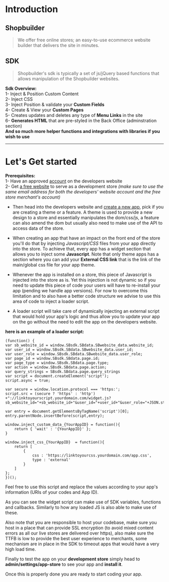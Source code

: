 # Introduction
## Shopbuilder

>  We offer free online stores; an easy-to-use ecommerce website builder that delivers the site in minutes.

## SDK

> Shopbuilder's sdk is typically a set of js/jQuery based functions that allows manipulation of the Shopbuilder websites.
    
**Sdk Overview:**     
1- Inject & Position Custom Content     
2- Inject CSS      
3- Inject Position & validate your **Custom Fields**     
4- Create & View your **Custom Pages**        
5- Creates updates and deletes any type of **Menu Links** in the site           
6- **Generates HTML** that are pre-styled in the Back Office (adminstration section)        
**And so much more helper functions and integrations with libraries if you wish to use**     
                     
--------------------       

# Let's Get started

**Prerequisites:**    
1- Have an approved <a href="https://developers.shopbuilder.me/user/register" target="_blank">account</a> on the developers website   
2- Get <a href="https://www.shopbuilder.me" target="_blank">a free website</a> to serve as a development store *(make sure to use the same email address for both the developers' website account and the free store merchant's account)*      
                             
*  Then head into the developers website and <a href="https://developers.shopbuilder.me/admin/apps" target="_blank">create a new app</a>, pick if you are creating a theme or a feature. A theme is used to provide a new design to a store and essentially manipulates the dom/css/js, a feature can also amend the dom but usually also need to make use of the API to access data of the store.        
              
*  When creating an app that have an impact on the front end of the store you'll do that by injecting *Javascript/CSS* files from your app directly into the store. To achieve that, every app has a widget section that allows you to inject some **Javascript**. Note that only theme apps has a section where you can add your **External CSS link** that is the link of the main/global css file for your app theme.          
             
*  Whenever the app is installed on a store, this piece of Javascript is injected into the store as is. Yet this injection is not dynamic so if you need to update this piece of code your users will have to re-install your app (pending we handle app versions). For now to overcome this limitation and to also have a better code structure we advise to use this area of code to inject a loader script.             
                
*  A loader script will take care of dynamically injecting an external script that would hold your app's logic and thus allow you to update your app on the go without the need to edit the app on the developers website.        

**here is an example of a loader script:**

```
(function() {
var sb_website_id = window.SBsdk.SBdata.SBwebsite_data.website_id;
var user_id = window.SBsdk.SBdata.SBwebsite_data.user_id;
var user_role = window.SBsdk.SBdata.SBwebsite_data.user_role;
var page_id = window.SBsdk.SBdata.page.id;
var page_type = window.SBsdk.SBdata.page.type;
var action = window.SBsdk.SBdata.page.action;
var query_strings = SBsdk.SBdata.page.query_strings
var script = document.createElement('script');
script.async = true;

var secure = window.location.protocol === 'https:';
script.src = (secure ? 'https' : 'http') +"://linktoyourscript.yourdomain.com/widget.js?sb_website_id="+sb_website_id+"&user_id="+user_id+"&user_role="+JSON.stringify(user_role)+"&page_type="+page_type+"&action="+action+"&page_id="+page_id+"&query_strings="+JSON.stringify(query_strings);

var entry = document.getElementsByTagName('script')[0];
entry.parentNode.insertBefore(script,entry);

window.inject_custom_data_{YourAppID} = function(){
	return { 'wait' : '{YourAppID}' };
}

window.inject_css_{YourAppID}  = function(){
	return [
		{
			css : 'https://linktoyourcss.yourdomain.com/app.css',
			type : 'external'
		}
	]
};
})();
```

Feel free to use this script and replace the values according to your app's information (URIs of your codes and App ID).

As you can see the widget script can make use of SDK variables, functions and callbacks. Similarly to how any loaded JS is also able to make use of these.

Also note that you are responsible to host your codebase, make sure you host in a place that can provide SSL encryption (to avoid mixed content errors as all our live stores are delivered over https), also make sure the TTFB is low to provide the best user experience to merchants, some mechanism are in place in the SDK to timeout apps that would have a very high load time.

Finally to test the app on your **development store** simply head to **admin/settings/app-store** to see your app and **install it**. 

Once this is properly done you are ready to start coding your app.
